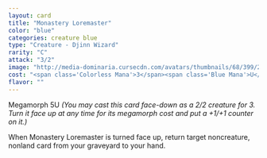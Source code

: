 ```yaml
---
layout: card
title: "Monastery Loremaster"
color: "blue"
categories: creature blue
type: "Creature - Djinn Wizard"
rarity: "C"
attack: "3/2"
image: "http://media-dominaria.cursecdn.com/avatars/thumbnails/68/399/200/283/635618474855580881.png"
cost: "<span class='Colorless Mana'>3</span><span class='Blue Mana'>U</span>"
flavor: ""
---
```


Megamorph <span class="Colorless Mana">5</span><span class="Blue Mana">U</span> <em>(You may cast this card face-down as a 2/2 creature for <span class="Colorless Mana">3</span>. Turn it face up at any time for its megamorph cost and put a +1/+1 counter on it.)</em>

When Monastery Loremaster is turned face up, return target noncreature, nonland card from your graveyard to your hand.

